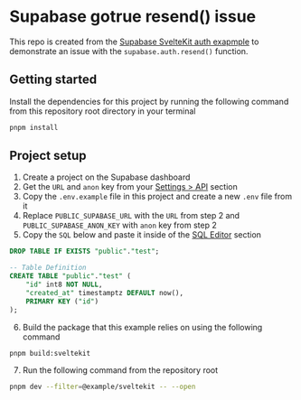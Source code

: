 # Supabase gotrue resend() issue

This repo is created from the [Supabase SvelteKit auth exapmple](https://github.com/supabase/auth-helpers/tree/main/examples/sveltekit) to demonstrate an issue with the `supabase.auth.resend()` function.

## Getting started

Install the dependencies for this project by running the following command from this repository root directory in your terminal

```bash
pnpm install
```

## Project setup

1. Create a project on the Supabase dashboard
2. Get the `URL` and `anon` key from your [Settings > API](https://app.supabase.com/project/_/settings/api) section
3. Copy the `.env.example` file in this project and create a new `.env` file from it
4. Replace `PUBLIC_SUPABASE_URL` with the `URL` from step 2 and `PUBLIC_SUPABASE_ANON_KEY` with `anon` key from step 2
5. Copy the `SQL` below and paste it inside of the [SQL Editor](https://app.supabase.com/project/_/sql) section

```sql
DROP TABLE IF EXISTS "public"."test";

-- Table Definition
CREATE TABLE "public"."test" (
    "id" int8 NOT NULL,
    "created_at" timestamptz DEFAULT now(),
    PRIMARY KEY ("id")
);
```

6. Build the package that this example relies on using the following command

```bash
pnpm build:sveltekit
```

7. Run the following command from the repository root

```bash
pnpm dev --filter=@example/sveltekit -- --open
```
